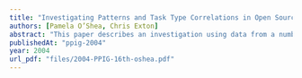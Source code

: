 ```yaml
---
title: "Investigating Patterns and Task Type Correlations in Open Source Mailing Lists for Programmer Comprehension"
authors: [Pamela O’Shea, Chris Exton]
abstract: "This paper describes an investigation using data from a number of open source mailing lists. A methodology is described that details the procedure used to extract program summaries posted to mailing lists by experienced programmers as well as the type of analysis involved. The data are analyzed for patterns and correlations between task type and the program comprehension scheme categories used. When compared to laboratory style empirical studies, an advantage is gained allowing stronger ecological valid insights into programmer comprehension."
publishedAt: "ppig-2004"
year: 2004
url_pdf: "files/2004-PPIG-16th-oshea.pdf"
---
```


